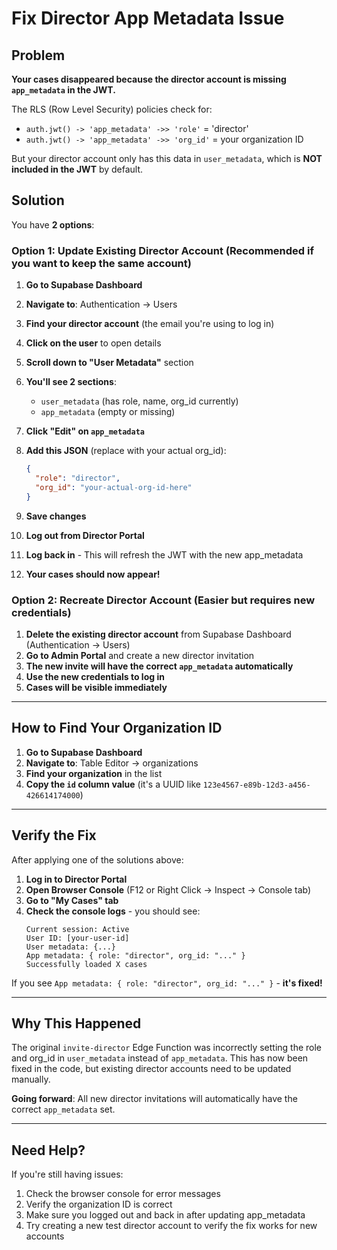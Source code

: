 # Fix Director App Metadata Issue

## Problem

**Your cases disappeared because the director account is missing `app_metadata` in the JWT.**

The RLS (Row Level Security) policies check for:
- `auth.jwt() -> 'app_metadata' ->> 'role'` = 'director'
- `auth.jwt() -> 'app_metadata' ->> 'org_id'` = your organization ID

But your director account only has this data in `user_metadata`, which is **NOT included in the JWT** by default.

## Solution

You have **2 options**:

### Option 1: Update Existing Director Account (Recommended if you want to keep the same account)

1. **Go to Supabase Dashboard**
2. **Navigate to**: Authentication → Users
3. **Find your director account** (the email you're using to log in)
4. **Click on the user** to open details
5. **Scroll down to "User Metadata"** section
6. **You'll see 2 sections**: 
   - `user_metadata` (has role, name, org_id currently)
   - `app_metadata` (empty or missing)

7. **Click "Edit" on `app_metadata`**
8. **Add this JSON** (replace with your actual org_id):
   ```json
   {
     "role": "director",
     "org_id": "your-actual-org-id-here"
   }
   ```

9. **Save changes**
10. **Log out from Director Portal**
11. **Log back in** - This will refresh the JWT with the new app_metadata
12. **Your cases should now appear!**

### Option 2: Recreate Director Account (Easier but requires new credentials)

1. **Delete the existing director account** from Supabase Dashboard (Authentication → Users)
2. **Go to Admin Portal** and create a new director invitation
3. **The new invite will have the correct `app_metadata` automatically**
4. **Use the new credentials to log in**
5. **Cases will be visible immediately**

---

## How to Find Your Organization ID

1. **Go to Supabase Dashboard**
2. **Navigate to**: Table Editor → organizations
3. **Find your organization** in the list
4. **Copy the `id` column value** (it's a UUID like `123e4567-e89b-12d3-a456-426614174000`)

---

## Verify the Fix

After applying one of the solutions above:

1. **Log in to Director Portal**
2. **Open Browser Console** (F12 or Right Click → Inspect → Console tab)
3. **Go to "My Cases" tab**
4. **Check the console logs** - you should see:
   ```
   Current session: Active
   User ID: [your-user-id]
   User metadata: {...}
   App metadata: { role: "director", org_id: "..." }
   Successfully loaded X cases
   ```

If you see `App metadata: { role: "director", org_id: "..." }` - **it's fixed!**

---

## Why This Happened

The original `invite-director` Edge Function was incorrectly setting the role and org_id in `user_metadata` instead of `app_metadata`. This has now been fixed in the code, but existing director accounts need to be updated manually.

**Going forward**: All new director invitations will automatically have the correct `app_metadata` set.

---

## Need Help?

If you're still having issues:

1. Check the browser console for error messages
2. Verify the organization ID is correct
3. Make sure you logged out and back in after updating app_metadata
4. Try creating a new test director account to verify the fix works for new accounts

